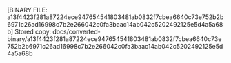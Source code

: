 [BINARY FILE: a13f4423f281a87224ece947654541803481ab0832f7cbea6640c73e752b2b6971c26ad16998c7b2e266042c0fa3baac14ab042c5202492125e5d4a5a68b]
Stored copy: docs/converted-binary/a13f4423f281a87224ece947654541803481ab0832f7cbea6640c73e752b2b6971c26ad16998c7b2e266042c0fa3baac14ab042c5202492125e5d4a5a68b
